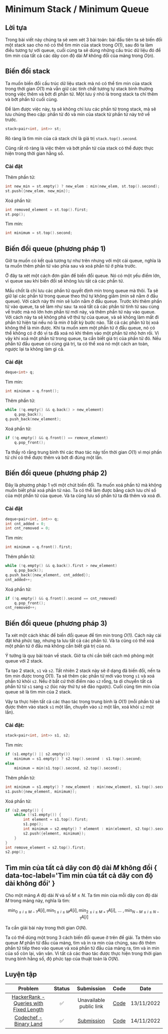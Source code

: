 # Minimum Stack / Minimum Queue

## Lời tựa

Trong bài viết này chúng ta sẽ xem xét 3 bài toán: bài đầu tiên ta sẽ biến đổi một stack sao cho nó có thể tìm min của stack trong $O(1)$, sau đó ta làm điều tương tự với queue, cuối cùng ta sẽ dùng những cấu trúc dữ liệu đó để tìm min của tất cả các dãy con độ dài $M$ không đổi của mảng trong $O(n)$.

## Biến đổi stack

Ta muốn biến đổi cấu trúc dữ liệu stack mà nó có thể tìm min của stack trong thời gian $O(1)$ mà vẫn giữ các tính chất tương tự stack bình thường trong việc thêm và bớt đi phần tử. Một lưu ý nhỏ là trong stack ta chỉ thêm và bớt phần tử cuối cùng.

Để làm được việc này, ta sẽ không chỉ lưu các phần tử trong stack, mà sẽ lưu chúng theo cặp: phần tử đó và min của stack từ phần tử này trở về trước.

```cpp
stack<pair<int, int>> st;
```

Rõ ràng là tìm min của cả stack chỉ là giá trị ```stack.top().second```.

Cũng rất rõ ràng là việc thêm và bớt phần tử của stack có thể được thực hiện trong thời gian hằng số.

### Cài đặt

Thêm phần tử:

```cpp
int new_min = st.empty() ? new_elem : min(new_elem, st.top().second);
st.push({new_elem, new_min});
```

Xoá phần tử:

```cpp
int removed_element = st.top().first;
st.pop();
```

Tìm min:

```cpp
int minimum = st.top().second;
```

## Biến đổi queue (phương pháp 1)

Giờ ta muốn có kết quả tương tự như trên nhưng với một cái queue, nghĩa là ta muốn thêm phần tử vào phía sau và xoá phần tử ở phía trước.

Ở đây ta xét một cách đơn giản để biến đổi queue. Nó có một yếu điểm lớn, vì queue sau khi biến đổi sẽ không lưu tất cả các phần tử.

Mấu chốt là chỉ lưu các phần tử quyết định min trong queue mà thôi. Ta sẽ giữ lại các phần tử trong queue theo thử tự không giảm (min sẽ nằm ở đầu queue). Với cách này thì min sẽ luôn nằm ở đầu queue. Trước khi thêm phần tử vào queue, ta sẽ làm như sau: ta xoá tất cả các phần tử tính từ sau cùng về trước mà nó lớn hơn phần từ mới này, và thêm phần tử này vào queue. Với cách này ta sẽ không phá vỡ thứ tự của queue, và sẽ không làm mất đi phần tử hiện tại nếu nó là min ở bất kỳ bước nào. Tất cả các phần tử bị xoá không thể là min được. Khi ta muốn xem một phần tử ở đầu queue, nó có thể không có ở đó vì ta đã xoá nó khi thêm vào một phần tử nhỏ hơn rồi. Vì vậy khi xoá một phần tử trong queue, ta cần biết giá trị của phần tử đó. Nếu phần tử đầu queue có cùng giá trị, ta có thể xoá nó một cách an toàn, ngược lại ta không làm gì cả.

### Cài đặt

```cpp
deque<int> q;
```

Tìm min:
```cpp
int minimum = q.front();
```

Thêm phần tử:

```cpp
while (!q.empty() && q.back() > new_element)
    q.pop_back();
q.push_back(new_element);
```

Xoá phần tử:

```cpp
if (!q.empty() && q.front() == remove_element)
    q.pop_front();
```

Ta thấy rõ rằng trung bình thì các thao tác này tốn thời gian $O(1)$ vì mọi phần tử chỉ có thể được thêm và bớt đi đúng một lần.

## Biến đổi queue (phương pháp 2)

Đây là phương pháp 1 với một chút biến đổi. Ta muốn xoá phần tử mà không muốn biết phải xoá phần tử nào. Ta có thể làm được bằng cách lưu chỉ số của một phần tử của queue. Và ta cũng lưu số phần tử ta đã thêm và xoá đi.

### Cài đặt

```cpp
deque<pair<int, int>> q;
int cnt_added = 0;
int cnt_removed = 0;
```

Tìm min:

```cpp
int minimum = q.front().first;
```

Thêm phần tử:

```cpp
while (!q.empty() && q.back().first > new_element)
    q.pop_back();
q.push_back({new_element, cnt_added});
cnt_added++;
```

Xoá phần tử:

```cpp
if (!q.empty() && q.front().second == cnt_removed) 
    q.pop_front();
cnt_removed++;
```

## Biến đổi queue (phương pháp 3)

Ta xét một cách khác để biến đổi queue để tìm min trong $O(1)$. Cách này cài đặt khá phức tạp, nhưng ta lưu tất cả các phần tử. Và ta cũng có thể xoá một phần tử ở đầu mà không cần biết giá trị của nó.

Ý tưởng là quy bài toán về stack. Giờ ta chỉ cần biết cách mô phỏng một queue với 2 stack.

Ta tạo 2 stack, `s1` và `s2`. Tất nhiên 2 stack này sẽ ở dạng đã biến đổi, nến ta tìm min được trong $O(1)$. Ta sẽ thêm các phần tử mới vào trong `s1` và xoá phần tử khỏi `s2`. Nếu ở bất cứ thời điểm nào `s2` rỗng, ta di chuyển tất cả phần tử từ `s1` sang `s2` (lúc này thứ tự sẽ đảo ngược). Cuối cùng tìm min của queue sẽ là tìm min của 2 stack.

Vậy ta thực hiện tất cả các thao tác trong trung bình là $O(1)$ (mỗi phần tử sẽ được thêm vào stack `s1` một lần, chuyển vào `s2` một lần, xoá khỏi `s2` một lần).

### Cài đặt:

```cpp
stack<pair<int, int>> s1, s2;
```

Tìm min:

```cpp
if (s1.empty() || s2.empty()) 
    minimum = s1.empty() ? s2.top().second : s1.top().second;
else
    minimum = min(s1.top().second, s2.top().second);
```

Thêm phần tử:

```cpp
int minimum = s1.empty() ? new_element : min(new_element, s1.top().second);
s1.push({new_element, minimum});
```

Xoá phần tử:

```cpp
if (s2.empty()) {
    while (!s1.empty()) {
        int element = s1.top().first;
        s1.pop();
        int minimum = s2.empty() ? element : min(element, s2.top().second);
        s2.push({element, minimum});
    }
}
int remove_element = s2.top().first;
s2.pop();
```

## Tìm min của tất cả dãy con độ dài $M$ không đổi { data-toc-label='Tìm min của tất cả dãy con độ dài <script type="math/tex">M</script> không đổi' }

Cho một mảng $A$ độ dài $N$ và số $M \leq N$. Ta tìm min của mỗi dãy con độ dài $M$ trong mảng này, nghĩa là tìm:

$$ \min_{0 \le i \le M-1} A[i], \min_{1 \le i \le M} A[i], \min_{2 \le i \le M+1} A[i],~\dots~, \min_{N-M \le i \le N-1} A[i] $$

Ta cần giải bài này trong thời gian $O(N)$.

Ta có thể dùng một trong 3 cách biến đổi queue ở trên để giải. Ta thêm vào queue $M$ phần tử đầu của mảng, tìm và in ra min của chúng, sau đó thêm phần tử tiếp theo vào queue và xoá phần tử đầu của mảng ra, tìm và in min của số còn lại, vân vân. Vì tất cả các thao tác được thực hiện trong thời gian trung bình hằng số, độ phức tạp của thuật toán là $O(N)$.


## Luyện tập

| Problem | Status | Submission | Code | Date |
| :---: | :-----------: | :---: | :---: | :---: |
| [HackerRank - Queries with Fixed Length](https://www.hackerrank.com/challenges/queries-with-fixed-length/problem) | :white_check_mark: | Unavailable public link | [Code](https://github.com/farmerboy95/CompetitiveProgramming/blob/master/HackerRank/HACKR%20queries-with-fixed-length.cpp) | 13/11/2022 |
| [Codechef - Binary Land](https://www.codechef.com/problems/BINLAND) | :white_check_mark: | [Submission](https://www.codechef.com/viewsolution/79928542) | [Code](https://github.com/farmerboy95/CompetitiveProgramming/blob/master/Codechef/CODECHEF%20BINLAND.cpp) | 14/11/2022 |
